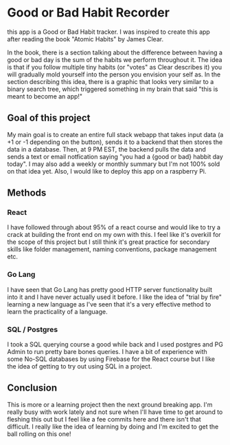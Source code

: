 # Good or Bad Habit Recorder

this app is a Good or Bad Habit tracker. I was inspired to create this app after reading the book "Atomic Habits" by James Clear. 

In the book, there is a section talking about the difference between having a good or bad day is the sum of the habits we perform throughout it. The idea is that if you follow multiple tiny habits (or "votes" as Clear describes it) you will gradually mold yourself into the person you envision your self as. In the section describing this idea, there is a graphic that looks very similar to a binary search tree, which triggered something in my brain that said "this is meant to become an app!"

## Goal of this project

My main goal is to create an entire full stack webapp that takes input data (a +1 or -1 depending on the button), sends it to a backend that then stores the data in a database. Then, at 9 PM EST, the backend pulls the data and sends a text or email notfication saying "you had a {good or bad} habbit day today". I may also add a weekly or monthly summary but I'm not 100% sold on that idea yet. Also, I would like to deploy this app on a raspberry Pi. 

## Methods

### React

I have followed through about 95% of a react course and would like to try a crack at building the front end on my own with this. I feel like it's overkill for the scope of this project but I still think it's great practice for secondary skills like folder management, naming conventions, package management etc.

### Go Lang

I have seen that Go Lang has pretty good HTTP server functionality built into it and I have never actually used it before. I like the idea of "trial by fire" learning a new language as I've seen that it's a very effective method to learn the practicality of a language. 

### SQL / Postgres

I took a SQL querying course a good while back and I used postgres and PG Admin to run pretty bare bones queries. I have a bit of experience with some No-SQL databases by using Firebase for the React course but I like the idea of getting to try out using SQL in a project. 


## Conclusion

This is more or a learning project then the next ground breaking app. I'm really busy with work lately and not sure when I'll have time to get around to fleshing this out but I feel like a fee commits here and there isn't that difficult. I really like the idea of learning by doing and I'm excited to get the ball rolling on this one! 